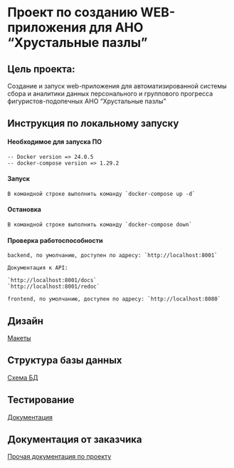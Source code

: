 # Проект по созданию WEB-приложения для АНО “Хрустальные пазлы”

## Цель проекта:

Cоздание и запуск web-приложения для автоматизированной системы сбора и аналитики данных персонального и группового прогресса фигуристов-подопечных АНО “Хрустальные пазлы”

## Инструкция по локальному запуску

#### Необходимое для запуска ПО
    -- Docker version => 24.0.5
    -- docker-compose version => 1.29.2

#### Запуск
    В командной строке выполнить команду `docker-compose up -d`

#### Остановка
    В командной строке выполнить команду `docker-compose down`

#### Проверка работоспособности
    backend, по умолчанию, доступен по адресу: `http://localhost:8001`

    Документация к API: 

    `http://localhost:8001/docs`
    `http://localhost:8001/redoc`

    frontend, по умолчанию, доступен по адресу: `http://localhost:8080`


## Дизайн

[Макеты](https://www.figma.com/file/KFMK9keYvxmDO6WgzJPQws/Crystal-Puzzles?type=design&node-id=0%3A1&mode=design&t=Fooepo1WlA7VyQvK-1)

## Структура базы данных

[Схема БД](https://drive.google.com/file/d/1wlh5Fx_p16oJYw8Glp65YqlaYdonkcV9/view?usp=drivesdk "Схема БД")

## Тестирование

[Документация](./docs/README.md)

## Документация от заказчика

[Прочая документация по проекту](https://drive.google.com/drive/folders/1lU9UZHjw3fyrvtpevFBboy60657imGDL)

